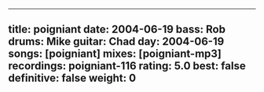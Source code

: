 
---
title: poigniant
date: 2004-06-19
bass:	Rob
drums:	Mike
guitar:	Chad
day: 2004-06-19
songs: [poigniant]
mixes: [poigniant-mp3]
recordings: poigniant-116
rating: 5.0
best: false
definitive: false
weight: 0
---
